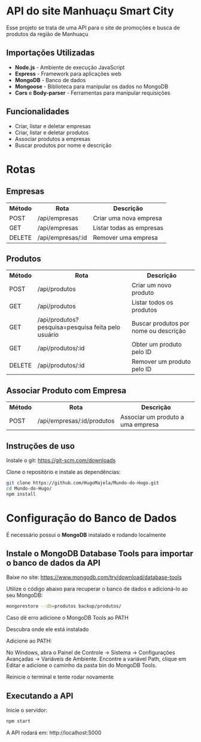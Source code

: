 # API do site Manhuaçu Smart City

Esse projeto se trata de uma API para o site de promoções e busca de produtos da região de Manhuaçu

## Importações Utilizadas  
- **Node.js** - Ambiente de execução JavaScript  
- **Express** - Framework para aplicações web  
- **MongoDB** - Banco de dados
- **Mongoose** - Biblioteca para manipular os dados no MongoDB
- **Cors** e **Body-parser** - Ferramentas para manipular requisições

## Funcionalidades  
- Criar, listar e deletar empresas  
- Criar, listar e deletar produtos  
- Associar produtos a empresas  
- Buscar produtos por nome e descrição

# Rotas

## Empresas
<table>
  <tr>
    <th>Método</th>
    <th>Rota</th>
    <th>Descrição</th>
  </tr>
  <tr>
    <td>POST</td>
    <td>/api/empresas</td>
    <td>Criar uma nova empresa</td>
  </tr>
  <tr>
    <td>GET</td>
    <td>/api/empresas</td>
    <td>Listar todas as empresas</td>
  </tr>
  <tr>
    <td>DELETE</td>
    <td>/api/empresas/:id</td>
    <td>Remover uma empresa</td>
  </tr>
</table>

## Produtos
<table>
  <tr>
    <th>Método</th>
    <th>Rota</th>
    <th>Descrição</th>
  </tr>
  <tr>
    <td>POST</td>
    <td>/api/produtos</td>
    <td>Criar um novo produto</td>
  </tr>
  <tr>
    <td>GET</td>
    <td>/api/produtos</td>
    <td>Listar todos os produtos</td>
  </tr>
  <tr>
    <td>GET</td>
    <td>/api/produtos?pesquisa=pesquisa feita pelo usuário</td>
    <td>Buscar produtos por nome ou descrição</td>
  </tr>
  <tr>
    <td>GET</td>
    <td>/api/produtos/:id</td>
    <td>Obter um produto pelo ID</td>
  </tr>
  <tr>
    <td>DELETE</td>
    <td>/api/produtos/:id</td>
    <td>Remover um produto pelo ID</td>
  </tr>
</table>

## Associar Produto com Empresa
<table>
  <tr>
    <th>Método</th>
    <th>Rota</th>
    <th>Descrição</th>
  </tr>
  <tr>
    <td>POST</td>
    <td>/api/empresas/:id/produtos</td>
    <td>Associar um produto a uma empresa</td>
  </tr>
</table>

## Instruções de uso

Instale o git: https://git-scm.com/downloads

Clone o repositório e instale as dependências:

```bash
git clone https://github.com/HugoMajela/Mundo-do-Hugo.git
cd Mundo-do-Hugo/
npm install
```

# Configuração do Banco de Dados
É necessário possui o **MongoDB** instalado e rodando localmente

## Instale o MongoDB Database Tools para importar o banco de dados da API
Baixe no site: https://www.mongodb.com/try/download/database-tools

Utilize o código abaixo para recuperar o banco de dados e adicioná-lo ao seu MongoDB:

```bash
mongorestore --db=produtos backup/produtos/
```

Caso dê erro adicione o MongoDB Tools ao PATH

Descubra onde ele está instalado

Adicione ao PATH:

No Windows, abra o Painel de Controle → Sistema → Configurações Avançadas → Variáveis de Ambiente.
Encontre a variável Path, clique em Editar e adicione o caminho da pasta bin do MongoDB Tools.

Reinicie o terminal e tente rodar novamente

## Executando a API
Inicie o servidor:

```bash
npm start
```
A API rodará em: http://localhost:5000
